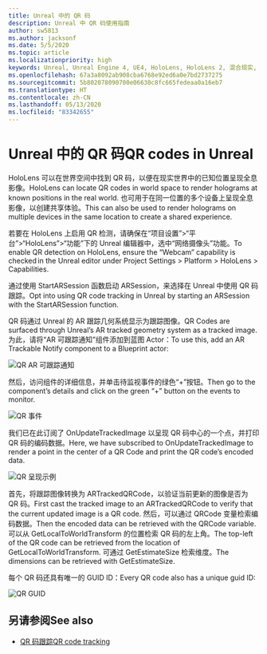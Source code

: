 ```yaml
---
title: Unreal 中的 QR 码
description: Unreal 中 QR 码使用指南
author: sw5813
ms.author: jacksonf
ms.date: 5/5/2020
ms.topic: article
ms.localizationpriority: high
keywords: Unreal, Unreal Engine 4, UE4, HoloLens, HoloLens 2, 混合现实, 开发, 功能, 文档, 指南, 全息影像, qr 码
ms.openlocfilehash: 67a3a8092ab908cba6768e92ed6a0e7bd2737275
ms.sourcegitcommit: 5b802078090700e06630c8fc665fedeaa0a16eb7
ms.translationtype: HT
ms.contentlocale: zh-CN
ms.lasthandoff: 05/13/2020
ms.locfileid: "83342655"
---
```

# <a name="qr-codes-in-unreal"></a><span data-ttu-id="976b7-104">Unreal 中的 QR 码</span><span class="sxs-lookup"><span data-stu-id="976b7-104">QR codes in Unreal</span></span>

<span data-ttu-id="976b7-105">HoloLens 可以在世界空间中找到 QR 码，以便在现实世界中的已知位置呈现全息影像。</span><span class="sxs-lookup"><span data-stu-id="976b7-105">HoloLens can locate QR codes in world space to render holograms at known positions in the real world.</span></span>  <span data-ttu-id="976b7-106">也可用于在同一位置的多个设备上呈现全息影像，以创建共享体验。</span><span class="sxs-lookup"><span data-stu-id="976b7-106">This can also be used to render holograms on multiple devices in the same location to create a shared experience.</span></span> 

<span data-ttu-id="976b7-107">若要在 HoloLens 上启用 QR 检测，请确保在“项目设置”>“平台”>“HoloLens”>“功能”下的 Unreal 编辑器中，选中“网络摄像头”功能。</span><span class="sxs-lookup"><span data-stu-id="976b7-107">To enable QR detection on HoloLens, ensure the “Webcam” capability is checked in the Unreal editor under Project Settings > Platform > HoloLens > Capabilities.</span></span>  

<span data-ttu-id="976b7-108">通过使用 StartARSession 函数启动 ARSession，来选择在 Unreal 中使用 QR 码跟踪。</span><span class="sxs-lookup"><span data-stu-id="976b7-108">Opt into using QR code tracking in Unreal by starting an ARSession with the StartARSession function.</span></span> 

<span data-ttu-id="976b7-109">QR 码通过 Unreal 的 AR 跟踪几何系统显示为跟踪图像。</span><span class="sxs-lookup"><span data-stu-id="976b7-109">QR Codes are surfaced through Unreal’s AR tracked geometry system as a tracked image.</span></span>  <span data-ttu-id="976b7-110">为此，请将“AR 可跟踪通知”组件添加到蓝图 Actor：</span><span class="sxs-lookup"><span data-stu-id="976b7-110">To use this, add an AR Trackable Notify component to a Blueprint actor:</span></span> 

![QR AR 可跟踪通知](images/unreal-spatialmapping-artrackablenotify.PNG)

<span data-ttu-id="976b7-112">然后，访问组件的详细信息，并单击待监视事件的绿色“+”按钮。</span><span class="sxs-lookup"><span data-stu-id="976b7-112">Then go to the component’s details and click on the green “+” button on the events to monitor.</span></span>  

![QR 事件](images/unreal-spatialmapping-events.PNG)

<span data-ttu-id="976b7-114">我们已在此订阅了 OnUpdateTrackedImage 以呈现 QR 码中心的一个点，并打印 QR 码的编码数据。</span><span class="sxs-lookup"><span data-stu-id="976b7-114">Here, we have subscribed to OnUpdateTrackedImage to render a point in the center of a QR Code and print the QR code’s encoded data.</span></span> 

![QR 呈现示例](images/unreal-qr-render.PNG)

<span data-ttu-id="976b7-116">首先，将跟踪图像转换为 ARTrackedQRCode，以验证当前更新的图像是否为 QR 码。</span><span class="sxs-lookup"><span data-stu-id="976b7-116">First cast the tracked image to an ARTrackedQRCode to verify that the current updated image is a QR code.</span></span>  <span data-ttu-id="976b7-117">然后，可以通过 QRCode 变量检索编码数据。</span><span class="sxs-lookup"><span data-stu-id="976b7-117">Then the encoded data can be retrieved with the QRCode variable.</span></span>  <span data-ttu-id="976b7-118">可以从 GetLocalToWorldTransform 的位置检索 QR 码的左上角。</span><span class="sxs-lookup"><span data-stu-id="976b7-118">The top-left of the QR code can be retrieved from the location of GetLocalToWorldTransform.</span></span>  <span data-ttu-id="976b7-119">可通过 GetEstimateSize 检索维度。</span><span class="sxs-lookup"><span data-stu-id="976b7-119">The dimensions can be retrieved with GetEstimateSize.</span></span> 

<span data-ttu-id="976b7-120">每个 QR 码还具有唯一的 GUID ID：</span><span class="sxs-lookup"><span data-stu-id="976b7-120">Every QR code also has a unique guid ID:</span></span> 

![QR GUID](images/unreal-qr-guid.PNG)

## <a name="see-also"></a><span data-ttu-id="976b7-122">另请参阅</span><span class="sxs-lookup"><span data-stu-id="976b7-122">See also</span></span>
* [<span data-ttu-id="976b7-123">QR 码跟踪</span><span class="sxs-lookup"><span data-stu-id="976b7-123">QR code tracking</span></span>](qr-code-tracking.md)
